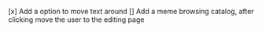 [x] Add a option to move text around
[] Add a meme browsing catalog, after clicking move the user to the editing page

